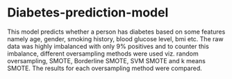 # Diabetes-prediction-model

This model predicts whether a person has diabetes based on some features namely age, gender, smoking history, blood glucose level, bmi etc. The raw data was highly imbalanced with only 9% positives and to counter this imbalance, different oversampling methods were used viz. random oversampling, SMOTE, Borderline SMOTE, SVM SMOTE and k means SMOTE. The results for each oversampling method were compared. 
